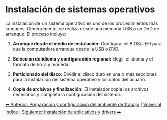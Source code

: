 # Instalación de sistemas operativos
La instalación de un sistema operativo es uno de los procedimientos más comunes. Generalmente, se realiza desde una memoria USB o un DVD de arranque. El proceso incluye:

1. **Arranque desde el medio de instalación:** Configurar el BIOS/UEFI para que la computadora arranque desde la USB o DVD.

1. **Selección de idioma y configuración regional:** Elegir el idioma y el formato de hora y moneda.

1. **Particionado del disco:** Dividir el disco duro en una o más secciones para la instalación del sistema operativo y los datos del usuario.

1. **Copia de archivos y finalización:** El instalador copia los archivos necesarios y completa la configuración del sistema.

[⬅️ Anterior: Preparación y configuración del ambiente de trabajo](PreparacionYConfiguracion.md) | [Volver al índice](../TablaDeContenidos.md) | [Siguiente: Instalación de aplicativos y drivers ➡️](InstalacionAplicativosDrivers.md)